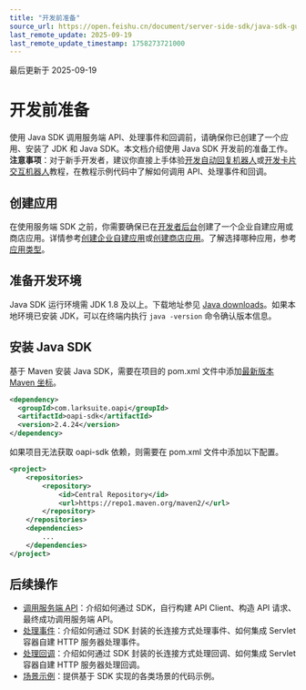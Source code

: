 ```yaml
---
title: "开发前准备"
source_url: https://open.feishu.cn/document/server-side-sdk/java-sdk-guide/preparations
last_remote_update: 2025-09-19
last_remote_update_timestamp: 1758273721000
---
```

最后更新于 2025-09-19

# 开发前准备

使用 Java SDK 调用服务端 API、处理事件和回调前，请确保你已创建了一个应用、安装了 JDK 和 Java SDK。本文档介绍使用 Java SDK 开发前的准备工作。
**注意事项**：对于新手开发者，建议你直接上手体验[开发自动回复机器人](https://open.feishu.cn/document/uAjLw4CM/uMzNwEjLzcDMx4yM3ATM/develop-an-echo-bot/introduction)或[开发卡片交互机器人](https://open.feishu.cn/document/uAjLw4CM/uMzNwEjLzcDMx4yM3ATM/develop-a-card-interactive-bot/introduction)教程，在教程示例代码中了解如何调用 API、处理事件和回调。

## 创建应用

在使用服务端 SDK 之前，你需要确保已在[开发者后台](https://open.feishu.cn/app)创建了一个企业自建应用或商店应用。详情参考[创建企业自建应用](https://open.feishu.cn/document/home/introduction-to-custom-app-development/self-built-application-development-process#a0a7f6b0)或[创建商店应用](https://open.feishu.cn/document/uMzNwEjLzcDMx4yM3ATM/ucjN2YjL3YjN24yN2YjN/step1-create-a-store-application)。了解选择哪种应用，参考[应用类型](https://open.feishu.cn/document/home/app-types-introduction/overview#c3c7ad51)。

## 准备开发环境

Java SDK 运行环境需 JDK 1.8 及以上。下载地址参见 [Java downloads](https://www.oracle.com/java/technologies/downloads/#java8)。如果本地环境已安装 JDK，可以在终端内执行 `java -version` 命令确认版本信息。

## 安装 Java SDK

基于 Maven 安装 Java SDK，需要在项目的 pom.xml 文件中添加[最新版本 Maven 坐标](https://mvnrepository.com/artifact/com.larksuite.oapi/oapi-sdk)。
```xml
<dependency>
  <groupId>com.larksuite.oapi</groupId>
  <artifactId>oapi-sdk</artifactId>
  <version>2.4.24</version>
</dependency>
```
如果项目无法获取 oapi-sdk 依赖，则需要在 pom.xml 文件中添加以下配置。
```xml
<project>
    <repositories>
        <repository>
            <id>Central Repository</id>
            <url>https://repo1.maven.org/maven2/</url>
        </repository>
    </repositories>
    <dependencies>
        ...
    </dependencies>
</project>   
```

## 后续操作

- [调用服务端 API](https://open.feishu.cn/document/uAjLw4CM/ukTMukTMukTM/server-side-sdk/java-sdk-guide/invoke-server-api)：介绍如何通过 SDK，自行构建 API Client、构造 API 请求、最终成功调用服务端 API。
- [处理事件](https://open.feishu.cn/document/uAjLw4CM/ukTMukTMukTM/server-side-sdk/java-sdk-guide/handle-events)：介绍如何通过 SDK 封装的长连接方式处理事件、如何集成 Servlet 容器自建 HTTP 服务器处理事件。
- [处理回调](https://open.feishu.cn/document/uAjLw4CM/ukTMukTMukTM/server-side-sdk/java-sdk-guide/handle-callback)：介绍如何通过 SDK 封装的长连接方式处理回调、如何集成 Servlet 容器自建 HTTP 服务器处理回调。
- [场景示例](https://open.feishu.cn/document/uAjLw4CM/ukTMukTMukTM/server-side-sdk/java-sdk-guide/scenario-example)：提供基于 SDK 实现的各类场景的代码示例。
